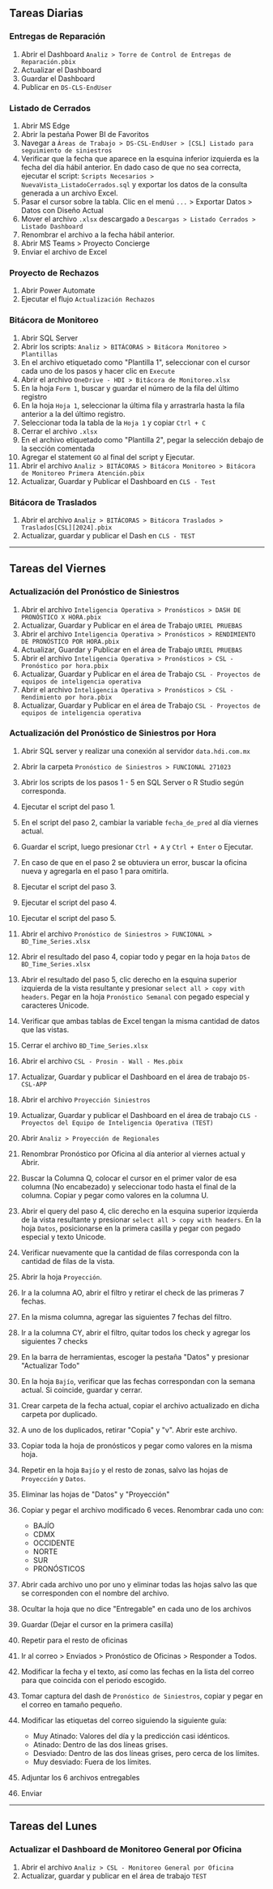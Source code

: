 
## Tareas Diarias
### Entregas de Reparación
1. Abrir el Dashboard `Analiz > Torre de Control de Entregas de Reparación.pbix`
2. Actualizar el Dashboard
3. Guardar el Dashboard
4. Publicar en `DS-CLS-EndUser`
### Listado de Cerrados
1. Abrir MS Edge
2. Abrir la pestaña Power BI de Favoritos
3. Navegar a `Áreas de Trabajo > DS-CSL-EndUser > [CSL] Listado para seguimiento de siniestros`
4. Verificar que la fecha que aparece en la esquina inferior izquierda es la fecha del día hábil anterior. En dado caso de que no sea correcta, ejecutar el script: `Scripts Necesarios > NuevaVista_ListadoCerrados.sql` y exportar los datos de la consulta generada a un archivo Excel.
5. Pasar el cursor sobre la tabla. Clic en el menú `...` > Exportar Datos > Datos con Diseño Actual
6. Mover el archivo `.xlsx` descargado a `Descargas > Listado Cerrados > Listado Dashboard`
7. Renombrar el archivo a la fecha hábil anterior.
8. Abrir MS Teams > Proyecto Concierge
9. Enviar el archivo de Excel

### Proyecto de Rechazos
1. Abrir Power Automate
2. Ejecutar el flujo `Actualización Rechazos`

### Bitácora de Monitoreo
1. Abrir SQL Server
2. Abrir los scripts: `Analiz > BITÁCORAS > Bitácora Monitoreo > Plantillas`
3. En el archivo etiquetado como "Plantilla 1", seleccionar con el cursor cada uno de los pasos y hacer clic en `Execute`
4. Abrir el archivo `OneDrive - HDI > Bitácora de Monitoreo.xlsx`
 5. En la hoja `Form 1`, buscar y guardar el número de la fila del último registro
 6. En la hoja `Hoja 1`, seleccionar la última fila y arrastrarla hasta la fila anterior a la del último registro.
 7. Seleccionar toda la tabla de la `Hoja 1` y copiar `Ctrl + C`
 8. Cerrar el archivo `.xlsx`
 9. En el archivo etiquetado como "Plantilla 2", pegar la selección debajo de la sección comentada
 10. Agregar el statement `GO` al final del script y Ejecutar.
 11. Abrir el archivo `Analiz > BITÁCORAS > Bitácora Monitoreo > Bitácora de Monitoreo Primera Atención.pbix`
 12. Actualizar, Guardar y Publicar el Dashboard en `CLS - Test`

### Bitácora de Traslados
1. Abrir el archivo `Analiz > BITÁCORAS > Bitácora Traslados > Traslados[CSL][2024].pbix`
2. Actualizar, guardar y publicar el Dash en `CLS - TEST`

--- 
## Tareas del Viernes
### Actualización del Pronóstico de Siniestros
1. Abrir el archivo `Inteligencia Operativa > Pronósticos > DASH DE PRONÓSTICO X HORA.pbix`
2. Actualizar, Guardar y Publicar en el área de Trabajo `URIEL PRUEBAS`
3. Abrir el archivo `Inteligencia Operativa > Pronósticos > RENDIMIENTO DE PRONÓSTICO POR HORA.pbix`
4. Actualizar, Guardar y Publicar en el área de Trabajo `URIEL PRUEBAS`
5. Abrir el archivo `Inteligencia Operativa > Pronósticos > CSL - Pronóstico por hora.pbix`
6.  Actualizar, Guardar y Publicar en el área de Trabajo `CSL - Proyectos de equipos de inteligencia operativa`
7. Abrir el archivo `Inteligencia Operativa > Pronósticos > CSL - Rendimiento por hora.pbix`
6.  Actualizar, Guardar y Publicar en el área de Trabajo `CSL - Proyectos de equipos de inteligencia operativa`

### Actualización del Pronóstico de Siniestros por Hora
1. Abrir SQL server y realizar una conexión al servidor `data.hdi.com.mx`
2. Abrir la carpeta  `Pronóstico de Siniestros > FUNCIONAL 271023 `
3. Abrir los scripts de los pasos 1 - 5 en SQL Server o R Studio según corresponda.
4. Ejecutar el script del paso 1.
5. En el script del paso 2, cambiar la variable `fecha_de_pred` al día viernes actual.
6. Guardar el script, luego presionar `Ctrl + A` y `Ctrl + Enter` o Ejecutar.
7. En caso de que en el paso 2 se obtuviera un  error, buscar la oficina nueva y agregarla en el paso 1 para omitirla.
8. Ejecutar el script del paso 3.
9. Ejecutar el script del paso 4.
10. Ejecutar el script del paso 5.

11. Abrir el archivo `Pronóstico de Siniestros > FUNCIONAL > BD_Time_Series.xlsx`
12. Abrir el resultado del paso 4, copiar todo y pegar en la hoja `Datos` de `BD_Time_Series.xlsx`
13. Abrir el resultado del paso 5, clic derecho en la esquina superior izquierda de la vista resultante y presionar `select all > copy with headers`. Pegar en la hoja `Pronóstico Semanal` con pegado especial y caracteres Unicode.
14. Verificar que ambas tablas de Excel tengan la misma cantidad de datos que las vistas.
15. Cerrar el archivo `BD_Time_Series.xlsx`

16. Abrir el archivo `CSL - Prosin - Wall - Mes.pbix`
17. Actualizar, Guardar y publicar el Dashboard en el área de trabajo `DS-CSL-APP`  

18. Abrir el archivo `Proyección Siniestros`
19.  Actualizar, Guardar y publicar el Dashboard en el área de trabajo `CLS - Proyectos del Equipo de Inteligencia Operativa (TEST)`

20. Abrir `Analiz > Proyección de Regionales`
21. Renombrar Pronóstico por Oficina al día anterior al viernes actual y Abrir.
22. Buscar la Columna Q, colocar el cursor en el primer valor de esa columna (No encabezado) y seleccionar todo hasta el final de la columna. Copiar y pegar como valores en la columna U.

23. Abrir el query del paso 4, clic derecho en la esquina superior izquierda de la vista resultante y presionar `select all > copy with headers`. En la hoja `Datos`, posicionarse en la primera casilla y pegar con pegado especial y texto Unicode.
24. Verificar nuevamente que la cantidad de filas corresponda con la cantidad de filas de la vista.

25. Abrir la hoja `Proyección`.
26. Ir a la columna AO, abrir el filtro y retirar el check de las primeras 7 fechas.
27. En la misma columna, agregar las siguientes 7 fechas del filtro. 
28. Ir a la columna CY, abrir el filtro, quitar todos los check y agregar los siguientes 7 checks
29. En la barra de herramientas, escoger la pestaña "Datos" y presionar "Actualizar Todo" 
30. En la hoja `Bajío`, verificar que las fechas correspondan con la semana actual. Si coincide, guardar y cerrar.

31. Crear carpeta de la fecha actual, copiar el archivo actualizado en dicha carpeta por duplicado.
32. A uno de los duplicados, retirar "Copia" y "v". Abrir este archivo.
33. Copiar toda la hoja de pronósticos y pegar como valores en la misma hoja.
34. Repetir en la hoja `Bajío` y el resto de zonas, salvo las hojas de `Proyección` y `Datos`. 
35. Eliminar las hojas de "Datos" y "Proyección"

36. Copiar y pegar el archivo modificado 6 veces. Renombrar cada uno con:
	- BAJÍO
	- CDMX
	- OCCIDENTE
	- NORTE
	- SUR
	- PRONÓSTICOS
37. Abrir cada archivo uno por uno y eliminar todas las hojas salvo las que se corresponden con el nombre del archivo.
38. Ocultar la hoja que no dice "Entregable" en cada uno de los archivos
39. Guardar (Dejar el cursor en la primera casilla)
40. Repetir para el resto de oficinas

41. Ir al correo > Enviados > Pronóstico de Oficinas > Responder a Todos.
42. Modificar la fecha y el texto, así como las fechas en la lista del correo para que coincida con el periodo escogido.
43. Tomar captura del dash de `Pronóstico de Siniestros`, copiar y pegar en el correo en tamaño pequeño.
44. Modificar las etiquetas del correo siguiendo la siguiente guía:
    - Muy Atinado: Valores del día y la predicción casi idénticos.
    - Atinado: Dentro de las dos líneas grises.
    - Desviado: Dentro de las dos líneas grises, pero cerca de los límites.
    - Muy desviado: Fuera de los límites.
45. Adjuntar los 6 archivos entregables
46. Enviar

---
## Tareas del Lunes
### Actualizar el Dashboard de Monitoreo General por Oficina
1. Abrir el archivo `Analiz > CSL - Monitoreo General por Oficina`
2. Actualizar, guardar y publicar en el área de trabajo `TEST`